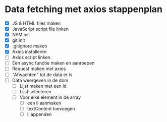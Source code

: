 # Data fetching met axios stappenplan

- [x] JS & HTML files maken
- [x] JavaScript script file linken
- [x] NPM init
- [x] git init
- [x] .gitignore maken
- [x] Axios installeren
- [ ] Axios script linken
- [ ] Een async functie maken en aanroepen
- [ ] Request maken met axios
- [ ] "Afwachten" tot de data er is
- [ ] Data weergeven in de dom
  - [ ] Lijst maken met een id
  - [ ] Lijst selecteren
  - [ ] Voor elke element in de array
    - [ ] een li aanmaken
    - [ ] textContent toevoegen
    - [ ] li appenden